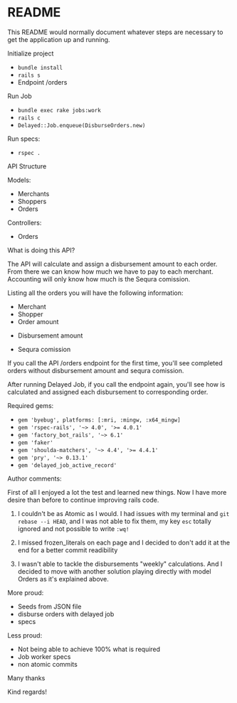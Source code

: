 # README

This README would normally document whatever steps are necessary to get the
application up and running.

Initialize project

* ``` bundle install ``` 
* ``` rails s ```
* Endpoint /orders

Run Job
* ``` bundle exec rake jobs:work ```
* ``` rails c ```
* ``` Delayed::Job.enqueue(DisburseOrders.new) ```

Run specs:
* ``` rspec . ```

API Structure

Models:
* Merchants
* Shoppers
* Orders

Controllers: 
* Orders

What is doing this API?

The API will calculate and assign a disbursement amount to each order. 
From there we can know how much we have to pay to each merchant. 
Accounting will only know how much is the Sequra comission. 

Listing all the orders you will have the following information: 

* Merchant
* Shopper
* Order amount
+ Disbursement amount
* Sequra comission

If you call the API /orders endpoint for the first time, you'll see completed orders without disbursement amount and sequra comission. 

After running Delayed Job, if you call the endpoint again, you'll see how is calculated and assigned each disbursement to corresponding order. 

Required gems: 
* ``` gem 'byebug', platforms: [:mri, :mingw, :x64_mingw] ``` 
* ``` gem 'rspec-rails', '~> 4.0', '>= 4.0.1' ``` 
* ``` gem 'factory_bot_rails', '~> 6.1' ``` 
* ``` gem 'faker' ``` 
* ``` gem 'shoulda-matchers', '~> 4.4', '>= 4.4.1' ``` 
* ``` gem 'pry', '~> 0.13.1' ``` 
* ``` gem 'delayed_job_active_record' ``` 

Author comments: 

First of all I enjoyed a lot the test and learned new things. Now I have more desire than before to continue improving rails code.   

1) I couldn't be as Atomic as I would. I had issues with my terminal and ``` git rebase --i HEAD ```, and I was not able to fix them, my key ``` esc ``` totally ignored and not possible to write ``` :wq! ```

2) I missed frozen_literals on each page and I decided to don't add it at the end for a better commit readibility

3) I wasn't able to tackle the disbursements "weekly" calculations. And I decided to move with another solution playing directly with model Orders as it's explained above. 

More proud: 

* Seeds from JSON file
* disburse orders with delayed job
* specs

Less proud: 

* Not being able to achieve 100% what is required
* Job worker specs
* non atomic commits

Many thanks

Kind regards!